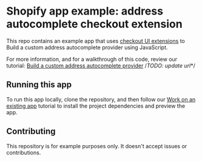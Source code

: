 # Shopify app example: address autocomplete checkout extension

This repo contains an example app that uses [checkout UI extensions](https://shopify.dev/docs/api/checkout-ui-extensions) to Build a custom address autocomplete provider using JavaScript.

For more information, and for a walkthrough of this code, review our tutorial: [Build a custom address autocomplete provider](https://shopify.dev/docs/apps/checkout/address-autocomplete)
/*TODO: update url**/

## Running this app

To run this app locally, clone the repository, and then follow our [Work on an existing app](https://shopify.dev/docs/apps/tools/cli/existing) tutorial to install the project dependencies and preview the app.

## Contributing

This repository is for example purposes only. It doesn't accept issues or contributions.
